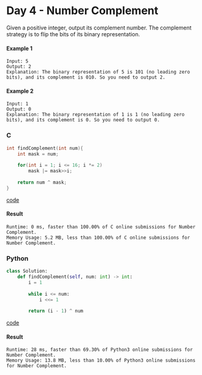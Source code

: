 # Day  4 - Number Complement
Given a positive integer, output its complement number. The complement strategy is to flip the bits of its binary representation.

#### Example 1
```
Input: 5
Output: 2
Explanation: The binary representation of 5 is 101 (no leading zero bits), and its complement is 010. So you need to output 2.
```

#### Example 2
```
Input: 1
Output: 0
Explanation: The binary representation of 1 is 1 (no leading zero bits), and its complement is 0. So you need to output 0.
```

### C
```C
int findComplement(int num){
    int mask = num;
    
    for(int i = 1; i <= 16; i *= 2)
        mask |= mask>>i;
    
    return num ^ mask;
}
```
[code](C/numberComplement.c)

#### Result
```
Runtime: 0 ms, faster than 100.00% of C online submissions for Number Complement.
Memory Usage: 5.2 MB, less than 100.00% of C online submissions for Number Complement.
```

### Python
```python
class Solution:
    def findComplement(self, num: int) -> int:
        i = 1
        
        while i <= num:
            i <<= 1
            
        return (i - 1) ^ num
```
[code](Python/numberComplement.py)

#### Result
```
Runtime: 28 ms, faster than 69.30% of Python3 online submissions for Number Complement.
Memory Usage: 13.8 MB, less than 10.00% of Python3 online submissions for Number Complement.
```

